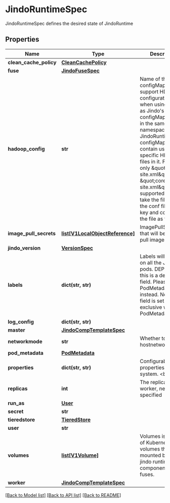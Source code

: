 # JindoRuntimeSpec

JindoRuntimeSpec defines the desired state of JindoRuntime
## Properties
Name | Type | Description | Notes
------------ | ------------- | ------------- | -------------
**clean_cache_policy** | [**CleanCachePolicy**](CleanCachePolicy.md) |  | [optional] 
**fuse** | [**JindoFuseSpec**](JindoFuseSpec.md) |  | [optional] 
**hadoop_config** | **str** | Name of the configMap used to support HDFS configurations when using HDFS as Jindo&#39;s UFS. The configMap must be in the same namespace with the JindoRuntime. The configMap should contain user-specific HDFS conf files in it. For now, only \&quot;hdfs-site.xml\&quot; and \&quot;core-site.xml\&quot; are supported. It must take the filename of the conf file as the key and content of the file as the value. | [optional] 
**image_pull_secrets** | [**list[V1LocalObjectReference]**](V1LocalObjectReference.md) | ImagePullSecrets that will be used to pull images | [optional] 
**jindo_version** | [**VersionSpec**](VersionSpec.md) |  | [optional] 
**labels** | **dict(str, str)** | Labels will be added on all the JindoFS pods. DEPRECATED: this is a deprecated field. Please use PodMetadata.Labels instead. Note: this field is set to be exclusive with PodMetadata.Labels | [optional] 
**log_config** | **dict(str, str)** |  | [optional] 
**master** | [**JindoCompTemplateSpec**](JindoCompTemplateSpec.md) |  | [optional] 
**networkmode** | **str** | Whether to use hostnetwork or not | [optional] 
**pod_metadata** | [**PodMetadata**](PodMetadata.md) |  | [optional] 
**properties** | **dict(str, str)** | Configurable properties for Jindo system. &lt;br&gt; | [optional] 
**replicas** | **int** | The replicas of the worker, need to be specified | [optional] 
**run_as** | [**User**](User.md) |  | [optional] 
**secret** | **str** |  | [optional] 
**tieredstore** | [**TieredStore**](TieredStore.md) |  | [optional] 
**user** | **str** |  | [optional] 
**volumes** | [**list[V1Volume]**](V1Volume.md) | Volumes is the list of Kubernetes volumes that can be mounted by the jindo runtime components and/or fuses. | [optional] 
**worker** | [**JindoCompTemplateSpec**](JindoCompTemplateSpec.md) |  | [optional] 

[[Back to Model list]](../README.md#documentation-for-models) [[Back to API list]](../README.md#documentation-for-api-endpoints) [[Back to README]](../README.md)


